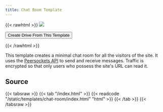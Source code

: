 ```yaml
---
title: Chat Room Template
---
```


{{< rawhtml >}}
<img class="template-thumb" src="/templates/chat-room.png">

<button class="create-drive">Create Drive From This Template</button>

<script>
  const TEMPLATE_ROOT = '/templates/chat-room'
  const TEMPLATE_TITLE = 'My Chat Room'
  window.TEMPLATE_FILES = [
    '/index.html'
  ]
</script>
<script src="/templates/index.js"></script>
{{< /rawhtml >}}

This template creates a minimal chat room for all the visitors of the site. It uses the [Peersockets API](https://beaker-browser.gitbook.io/docs/apis/beaker.peersockets) to send and receive messages. Traffic is encrypted so that only users who possess the site's URL can read it.

## Source

{{< tabsraw >}}
{{< tab "/index.html" >}}
{{< readcode "/static/templates/chat-room/index.html" "html" >}}
{{< /tab >}}
{{< /tabsraw >}}